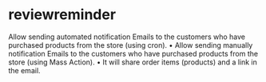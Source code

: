 # reviewreminder
Allow sending automated notification Emails to the customers who have purchased products from the store (using cron). • Allow sending manually notification Emails to the customers who have purchased products from the store (using Mass Action). • It will share order items (products) and a link in the email.
